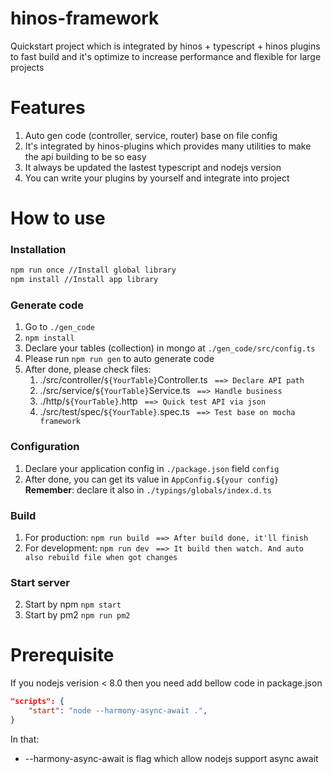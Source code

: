 # hinos-framework
Quickstart project which is integrated by hinos + typescript + hinos plugins to fast build and it's optimize to increase performance and flexible for large projects

# Features
1. Auto gen code (controller, service, router) base on file config
2. It's integrated by hinos-plugins which provides many utilities to make the api building to be so easy
3. It always be updated the lastest typescript and nodejs version
4. You can write your plugins by yourself and integrate into project

# How to use
### Installation
```sh
npm run once //Install global library
npm install //Install app library
```
### Generate code
1. Go to ```./gen_code```
2. ```npm install```
3. Declare your tables (collection) in mongo at ```./gen_code/src/config.ts```
4. Please run ``` npm run gen ``` to auto generate code
5. After done, please check files: 
    1. ./src/controller/```${YourTable}```Controller.ts ` ==> Declare API path`
    2. ./src/service/```${YourTable}```Service.ts ` ==> Handle business`
    3. ./http/```${YourTable}```.http ` ==> Quick test API via json`
    4. ./src/test/spec/```${YourTable}```.spec.ts ` ==> Test base on mocha framework`
### Configuration
1. Declare your application config in `./package.json` field `config`
2. After done, you can get its value in `AppConfig.${your config}`
__Remember__: declare it also in `./typings/globals/index.d.ts`

### Build
1. For production: `npm run build` ` ==> After build done, it'll finish`
2. For development: `npm run dev` ` ==> It build then watch. And auto also rebuild file when got changes`

### Start server
2. Start by npm `npm start`
3. Start by pm2 `npm run pm2`

# Prerequisite
If you nodejs verision < 8.0 then you need add bellow code in package.json
```json
"scripts": {
    "start": "node --harmony-async-await .",
}
```
In that: 
* --harmony-async-await is flag which allow nodejs support async await
